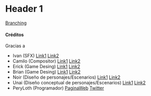 # Header 1

[Branching](./SN.png)

#### Créditos
Gracias a
*   Ivan (SFX)	[Link1](https://peryloth.itch.io/starke-nation) [Link2](https://peryloth.itch.io/starke-nation)
*   Camilo (Compositor)	[Link1](https://peryloth.itch.io/starke-nation) [Link2](https://peryloth.itch.io/starke-nation)
*   Erick (Game Desing)	[Link1](https://peryloth.itch.io/starke-nation) [Link2](https://peryloth.itch.io/starke-nation)
*	Brian (Game Desing)	[Link1](https://peryloth.itch.io/starke-nation) [Link2](https://peryloth.itch.io/starke-nation)
*	Noir (Diseño de personajes/Escenarios)	[Link1](https://peryloth.itch.io/starke-nation) [Link2](https://peryloth.itch.io/starke-nation)
*	Unai (Diseño conceptual de personajes/Escenarios)	[Link1](https://peryloth.itch.io/starke-nation) [Link2](https://peryloth.itch.io/starke-nation)
*	PeryLoth (Programador)	[PaginaWeb](https://peryloth.com)	[Twitter](https://twitter.com/PeryLothGameDev)